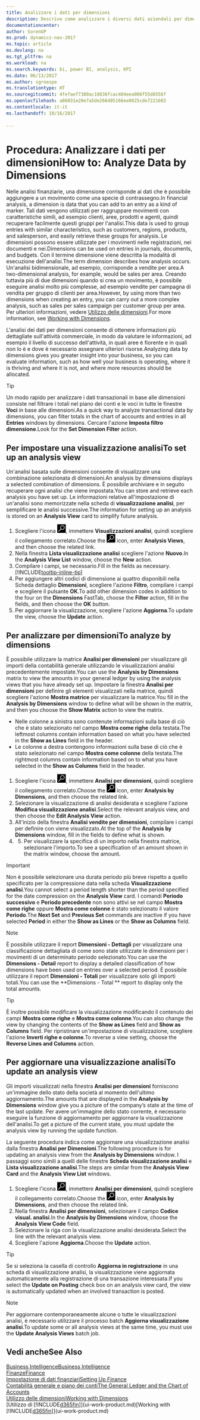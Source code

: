 ```yaml
---
title: Analizzare i dati per dimensioni
description: Descrive come analizzare i diversi dati aziendali per dimensioni.
documentationcenter: 
author: SorenGP
ms.prod: dynamics-nav-2017
ms.topic: article
ms.devlang: na
ms.tgt_pltfrm: na
ms.workload: na
ms.search.keywords: bi, power BI, analysis, KPI
ms.date: 06/13/2017
ms.author: sgroespe
ms.translationtype: HT
ms.sourcegitcommit: 4fefaef7380ac10836fcac404eea006f55d8556f
ms.openlocfilehash: a86031e20e7a5de266405166ee8025cde7221602
ms.contentlocale: it-it
ms.lasthandoff: 10/16/2017

---
```

#  <a name="how-to-analyze-data-by-dimensions"></a><span data-ttu-id="7a8ec-103">Procedura: Analizzare i dati per dimensioni</span><span class="sxs-lookup"><span data-stu-id="7a8ec-103">How to: Analyze Data by Dimensions</span></span>
<span data-ttu-id="7a8ec-104">Nelle analisi finanziarie, una dimensione corrisponde ai dati che è possibile aggiungere a un movimento come una specie di contrassegno.</span><span class="sxs-lookup"><span data-stu-id="7a8ec-104">In financial analysis, a dimension is data that you can add to an entry as a kind of marker.</span></span> <span data-ttu-id="7a8ec-105">Tali dati vengono utilizzati per raggruppare movimenti con caratteristiche simili, ad esempio clienti, aree, prodotti e agenti, quindi recuperare facilmente questi gruppi per l'analisi.</span><span class="sxs-lookup"><span data-stu-id="7a8ec-105">This data is used to group entries with similar characteristics, such as customers, regions, products, and salesperson, and easily retrieve these groups for analysis.</span></span> <span data-ttu-id="7a8ec-106">Le dimensioni possono essere utilizzate per i movimenti nelle registrazioni, nei documenti e nei.</span><span class="sxs-lookup"><span data-stu-id="7a8ec-106">Dimensions can be used on entries in journals, documents, and budgets.</span></span> <span data-ttu-id="7a8ec-107">Con il termine dimensione viene descritta la modalità di esecuzione dell'analisi.</span><span class="sxs-lookup"><span data-stu-id="7a8ec-107">The term dimension describes how analysis occurs.</span></span> <span data-ttu-id="7a8ec-108">Un'analisi bidimensionale, ad esempio, corrisponde a vendite per area.</span><span class="sxs-lookup"><span data-stu-id="7a8ec-108">A two-dimensional analysis, for example, would be sales per area.</span></span> <span data-ttu-id="7a8ec-109">Creando tuttavia più di due dimensioni quando si crea un movimento, è possibile eseguire analisi molto più complesse, ad esempio vendite per campagna di vendita per gruppo di clienti per area.</span><span class="sxs-lookup"><span data-stu-id="7a8ec-109">However, by using more than two dimensions when creating an entry, you can carry out a more complex analysis, such as sales per sales campaign per customer group per area.</span></span> <span data-ttu-id="7a8ec-110">Per ulteriori informazioni, vedere [Utilizzo delle dimensioni](finance-dimensions.md).</span><span class="sxs-lookup"><span data-stu-id="7a8ec-110">For more information, see [Working with Dimensions](finance-dimensions.md).</span></span>

<span data-ttu-id="7a8ec-111">L'analisi dei dati per dimensioni consente di ottenere informazioni più dettagliate sull'attività commerciale, in modo da valutare le informazioni, ad esempio il livello di successo dell'attività, in quali aree è fiorente e in quali non lo è e dove è necessario assegnare ulteriori risorse.</span><span class="sxs-lookup"><span data-stu-id="7a8ec-111">Analyzing data by dimensions gives you greater insight into your business, so you can evaluate information, such as how well your business is operating, where it is thriving and where it is not, and where more resources should be allocated.</span></span>

> [!TIP]
> <span data-ttu-id="7a8ec-112">Un modo rapido per analizzare i dati transazionali in base alle dimensioni consiste nel filtrare i totali nel piano dei conti e le voci in tutte le finestre **Voci** in base alle dimensioni.</span><span class="sxs-lookup"><span data-stu-id="7a8ec-112">As a quick way to analyze transactional data by dimensions, you can filter totals in the chart of accounts and entries in all **Entries** windows by dimensions.</span></span> <span data-ttu-id="7a8ec-113">Cercare l'azione **Imposta filtro dimensione**.</span><span class="sxs-lookup"><span data-stu-id="7a8ec-113">Look for the **Set Dimension Filter** action.</span></span>

## <a name="to-set-up-an-analysis-view"></a><span data-ttu-id="7a8ec-114">Per impostare una visualizzazione analisi</span><span class="sxs-lookup"><span data-stu-id="7a8ec-114">To set up an analysis view</span></span>  
<span data-ttu-id="7a8ec-115">Un'analisi basata sulle dimensioni consente di visualizzare una combinazione selezionata di dimensioni.</span><span class="sxs-lookup"><span data-stu-id="7a8ec-115">An analysis by dimensions displays a selected combination of dimensions.</span></span> <span data-ttu-id="7a8ec-116">È possibile archiviare e in seguito recuperare ogni analisi che viene impostata.</span><span class="sxs-lookup"><span data-stu-id="7a8ec-116">You can store and retrieve each analysis you have set up.</span></span> <span data-ttu-id="7a8ec-117">Le informazioni relative all'impostazione di un'analisi sono memorizzate nella scheda di **visualizzazione analisi**, per semplificare le analisi successive.</span><span class="sxs-lookup"><span data-stu-id="7a8ec-117">The information for setting up an analysis is stored on an **Analysis View** card to simplify future analysis.</span></span>  

1. <span data-ttu-id="7a8ec-118">Scegliere l'icona ![Cerca pagina o report](media/ui-search/search_small.png "icona Cerca pagina o report"), immettere **Visualizzazioni analisi**, quindi scegliere il collegamento correlato.</span><span class="sxs-lookup"><span data-stu-id="7a8ec-118">Choose the ![Search for Page or Report](media/ui-search/search_small.png "Search for Page or Report icon") icon, enter **Analysis Views**, and then choose the related link.</span></span>  
2. <span data-ttu-id="7a8ec-119">Nella finestra **Lista visualizzazione analisi** scegliere l'azione **Nuovo**.</span><span class="sxs-lookup"><span data-stu-id="7a8ec-119">In the **Analysis View List** window, choose the **New** action.</span></span>
3. <span data-ttu-id="7a8ec-120">Compilare i campi, se necessario.</span><span class="sxs-lookup"><span data-stu-id="7a8ec-120">Fill in the fields as necessary.</span></span> [!INCLUDE[tooltip-inline-tip](includes/tooltip-inline-tip_md.md)]
4. <span data-ttu-id="7a8ec-121">Per aggiungere altri codici di dimensione ai quattro disponibili nella Scheda dettaglio **Dimensioni**, scegliere l'azione **Filtro**, compilare i campi e scegliere il pulsante **OK**.</span><span class="sxs-lookup"><span data-stu-id="7a8ec-121">To add other dimension codes in addition to the four on the **Dimensions** FastTab, choose the **Filter** action, fill in the fields, and then choose the **OK** button.</span></span>  
5. <span data-ttu-id="7a8ec-122">Per aggiornare la visualizzazione, scegliere l'azione **Aggiorna**.</span><span class="sxs-lookup"><span data-stu-id="7a8ec-122">To update the view, choose the **Update** action.</span></span>

## <a name="to-analyze-by-dimensions"></a><span data-ttu-id="7a8ec-123">Per analizzare per dimensioni</span><span class="sxs-lookup"><span data-stu-id="7a8ec-123">To analyze by dimensions</span></span>
<span data-ttu-id="7a8ec-124">È possibile utilizzare la matrice **Analisi per dimensioni** per visualizzare gli importi della contabilità generale utilizzando le visualizzazioni analisi precedentemente impostate.</span><span class="sxs-lookup"><span data-stu-id="7a8ec-124">You can use the **Analysis by Dimensions** matrix to view the amounts in your general ledger by using the analysis views that you have already set up.</span></span> <span data-ttu-id="7a8ec-125">Impostare la finestra **Analisi per dimensioni** per definire gli elementi visualizzati nella matrice, quindi scegliere l'azione **Mostra matrice** per visualizzare la matrice.</span><span class="sxs-lookup"><span data-stu-id="7a8ec-125">You fill in the **Analysis by Dimensions** window to define what will be shown in the matrix, and then you choose the **Show Matrix** action to view the matrix.</span></span>  

- <span data-ttu-id="7a8ec-126">Nelle colonne a sinistra sono contenute informazioni sulla base di ciò che è stato selezionato nel campo **Mostra come righe** della testata.</span><span class="sxs-lookup"><span data-stu-id="7a8ec-126">The leftmost columns contain information based on what you have selected in the **Show as Lines** field in the header.</span></span>  
- <span data-ttu-id="7a8ec-127">Le colonne a destra contengono informazioni sulla base di ciò che è stato selezionato nel campo **Mostra come colonne** della testata.</span><span class="sxs-lookup"><span data-stu-id="7a8ec-127">The rightmost columns contain information based on to what you have selected in the **Show as Columns** field in the header.</span></span>  

1. <span data-ttu-id="7a8ec-128">Scegliere l'icona ![Cerca pagina o report](media/ui-search/search_small.png "icona Cerca pagina o report"), immettere **Analisi per dimensioni**, quindi scegliere il collegamento correlato.</span><span class="sxs-lookup"><span data-stu-id="7a8ec-128">Choose the ![Search for Page or Report](media/ui-search/search_small.png "Search for Page or Report icon") icon, enter **Analysis by Dimensions**, and then choose the related link.</span></span>  
2. <span data-ttu-id="7a8ec-129">Selezionare la visualizzazione di analisi desiderata e scegliere l'azione **Modifica visualizzazione analisi**.</span><span class="sxs-lookup"><span data-stu-id="7a8ec-129">Select the relevant analysis view,  and then choose the **Edit Analysis View** action.</span></span>
3. <span data-ttu-id="7a8ec-130">All'inizio della finestra **Analisi vendite per dimensioni**, compilare i campi per definire con viene visualizzato.</span><span class="sxs-lookup"><span data-stu-id="7a8ec-130">At the top of the **Analysis by Dimensions** window, fill in the fields to define what is shown.</span></span>
4. 5. <span data-ttu-id="7a8ec-131">Per visualizzare la specifica di un importo nella finestra matrice, selezionare l'importo.</span><span class="sxs-lookup"><span data-stu-id="7a8ec-131">To see a specification of an amount shown in the matrix window, choose the amount.</span></span>  

> [!IMPORTANT]  
>   <span data-ttu-id="7a8ec-132">Non è possibile selezionare una durata periodo più breve rispetto a quello specificato per la compressione data nella scheda **Visualizzazione analisi**.</span><span class="sxs-lookup"><span data-stu-id="7a8ec-132">You cannot select a period length shorter than the period specified for the date compression on the **Analysis View** card.</span></span> <span data-ttu-id="7a8ec-133">I comandi **Periodo successivo** e **Periodo precedente** non sono attivi se nel campo **Mostra come righe** oppure **Mostra come colonne** è stato selezionato il valore **Periodo**.</span><span class="sxs-lookup"><span data-stu-id="7a8ec-133">The **Next Set** and **Previous Set** commands are inactive if you have selected **Period** in either the **Show as Lines** or the **Show as Columns** field.</span></span>  

> [!NOTE]  
>   <span data-ttu-id="7a8ec-134">È possibile utilizzare il report **Dimensioni - Dettagli** per visualizzare una classificazione dettagliata di come sono state utilizzate le dimensioni per i movimenti di un determinato periodo selezionato.</span><span class="sxs-lookup"><span data-stu-id="7a8ec-134">You can use the **Dimensions - Detail** report to display a detailed classification of how dimensions have been used on entries over a selected period.</span></span> <span data-ttu-id="7a8ec-135">È possibile utilizzare il report **Dimensioni - Totali** per visualizzare solo gli importi totali.</span><span class="sxs-lookup"><span data-stu-id="7a8ec-135">You can use the **Dimensions - Total ** report to display only the total amounts.</span></span>  

> [!TIP]  
>   <span data-ttu-id="7a8ec-136">È inoltre possibile modificare la visualizzazione modificando il contenuto dei campi **Mostra come righe** e **Mostra come colonne**.</span><span class="sxs-lookup"><span data-stu-id="7a8ec-136">You can also change the view by changing the contents of the **Show as Lines** field and **Show as Columns** field.</span></span> <span data-ttu-id="7a8ec-137">Per ripristinare un'impostazione di visualizzazione, scegliere l'azione **Inverti righe e colonne**.</span><span class="sxs-lookup"><span data-stu-id="7a8ec-137">To reverse a view setting, choose the **Reverse Lines and Columns** action.</span></span>

## <a name="to-update-an-analysis-view"></a><span data-ttu-id="7a8ec-138">Per aggiornare una visualizzazione analisi</span><span class="sxs-lookup"><span data-stu-id="7a8ec-138">To update an analysis view</span></span>  
<span data-ttu-id="7a8ec-139">Gli importi visualizzati nella finestra **Analisi per dimensioni** forniscono un'immagine dello stato della società al momento dell'ultimo aggiornamento.</span><span class="sxs-lookup"><span data-stu-id="7a8ec-139">The amounts that are displayed in the **Analysis by Dimensions** window give you a picture of the company’s state at the time of the last update.</span></span> <span data-ttu-id="7a8ec-140">Per avere un'immagine dello stato corrente, è necessario eseguire la funzione di aggiornamento per aggiornare la visualizzazione dell'analisi.</span><span class="sxs-lookup"><span data-stu-id="7a8ec-140">To get a picture of the current state, you must update the analysis view by running the update function.</span></span>

<span data-ttu-id="7a8ec-141">La seguente procedura indica come aggiornare una visualizzazione analisi dalla finestra **Analisi per Dimensioni**.</span><span class="sxs-lookup"><span data-stu-id="7a8ec-141">The following procedure is for updating an analysis view from the **Analysis by Dimensions** window.</span></span> <span data-ttu-id="7a8ec-142">I passaggi sono simili a quelli delle finestre **Scheda visualizzazione analisi** e **Lista visualizzazione analisi**.</span><span class="sxs-lookup"><span data-stu-id="7a8ec-142">The steps are similar from the **Analysis View Card** and the **Analysis View List** windows.</span></span>  

1. <span data-ttu-id="7a8ec-143">Scegliere l'icona ![Cerca pagina o report](media/ui-search/search_small.png "icona Cerca pagina o report"), immettere **Analisi per dimensioni**, quindi scegliere il collegamento correlato.</span><span class="sxs-lookup"><span data-stu-id="7a8ec-143">Choose the ![Search for Page or Report](media/ui-search/search_small.png "Search for Page or Report icon") icon, enter **Analysis by Dimensions**, and then choose the related link.</span></span>  
2. <span data-ttu-id="7a8ec-144">Nella finestra **Analisi per dimensioni**, selezionare il campo **Codice visual. analisi**.</span><span class="sxs-lookup"><span data-stu-id="7a8ec-144">In the **Analysis by Dimensions** window, choose the **Analysis View Code** field.</span></span>  
3. <span data-ttu-id="7a8ec-145">Selezionare la riga con la visualizzazione analisi desiderata.</span><span class="sxs-lookup"><span data-stu-id="7a8ec-145">Select the line with the relevant analysis view.</span></span>  
4. <span data-ttu-id="7a8ec-146">Scegliere l'azione **Aggiorna**.</span><span class="sxs-lookup"><span data-stu-id="7a8ec-146">Choose the **Update** action.</span></span>  

> [!TIP]  
>   <span data-ttu-id="7a8ec-147">Se si seleziona la casella di controllo **Aggiorna in registrazione** in una scheda di visualizzazione analisi, la visualizzazione viene aggiornata automaticamente alla registrazione di una transazione interessata.</span><span class="sxs-lookup"><span data-stu-id="7a8ec-147">If you select the **Update on Posting** check box on an analysis view card, the view is automatically updated when an involved transaction is posted.</span></span>

> [!NOTE]  
>   <span data-ttu-id="7a8ec-148">Per aggiornare contemporaneamente alcune o tutte le visualizzazioni analisi, è necessario utilizzare il processo batch **Aggiorna visualizzazione analisi**.</span><span class="sxs-lookup"><span data-stu-id="7a8ec-148">To update some or all analysis views at the same time, you must use the **Update Analysis Views** batch job.</span></span>  

## <a name="see-also"></a><span data-ttu-id="7a8ec-149">Vedi anche</span><span class="sxs-lookup"><span data-stu-id="7a8ec-149">See Also</span></span>
[<span data-ttu-id="7a8ec-150">Business Intelligence</span><span class="sxs-lookup"><span data-stu-id="7a8ec-150">Business Intelligence</span></span>](bi.md)  
[<span data-ttu-id="7a8ec-151">Finanze</span><span class="sxs-lookup"><span data-stu-id="7a8ec-151">Finance</span></span>](finance.md)  
[<span data-ttu-id="7a8ec-152">Impostazione di dati finanziari</span><span class="sxs-lookup"><span data-stu-id="7a8ec-152">Setting Up Finance</span></span>](finance-setup-finance.md)  
[<span data-ttu-id="7a8ec-153">Contabilità generale e piano dei conti</span><span class="sxs-lookup"><span data-stu-id="7a8ec-153">The General Ledger and the Chart of Accounts</span></span>](finance-general-ledger.md)  
[<span data-ttu-id="7a8ec-154">Utilizzo delle dimensioni</span><span class="sxs-lookup"><span data-stu-id="7a8ec-154">Working with Dimensions</span></span>](finance-dimensions.md)  
<span data-ttu-id="7a8ec-155">[Utilizzo di [!INCLUDE[d365fin](includes/d365fin_md.md)]](ui-work-product.md)</span><span class="sxs-lookup"><span data-stu-id="7a8ec-155">[Working with [!INCLUDE[d365fin](includes/d365fin_md.md)]](ui-work-product.md)</span></span>  

